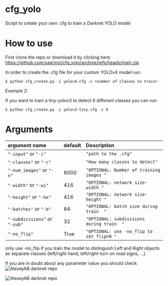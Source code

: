 # cfg_yolo

Script to create your own .cfg to train a Darknet YOLO model


# How to use

First clone the repo or download it by clicking here: https://github.com/xaerincl/cfg_yolo/archive/refs/heads/main.zip


In order to create the .cfg file for your custom YOLOv4 model run:
```
$ python cfg_create.py -i yolov4.cfg -c <number of classes to train> 
```


Example 2:

If you want to train a tiny-yolov3 to detect 6 different classes you can run:
```
$ python cfg_create.py -i yolov3-tiny.cfg -c 6
```


Arguments
=========



| argument name                | default      |    Description               |           
|:-----------------------------|:------------------------|:-----------------------------|
| `"-input"`  or  `"-i"`       |                         | `"path to the .cfg"`         |      
| `"-classes"`  or  `"-c"`     |                         | `"How many classes to detect"`|      
| `"-num_images"`  or  `"-n"`  |   6000                  | `"OPTIONAL: Number of training images "`|     
| `"-width"`  or  `"-wi"`  |   416                  | `"OPTIONAL: network size- width "`|     
| `"-height"`  or  `"-he"`  |   416                  | `"OPTIONAL: network size- height "`|     
| `"-batches"`  or  `"-b"`  |   64                  | `"OPTIONAL: batch size during train  "`|  
| `"-subdivisions"`  or  `"-sub"`  |   32                  | `"OPTIONAL: subdivisions during train  "`| 
| `"-no_flip"`    |   True                  | `"OPTIONAL: use -no_flip to set flip=0 "`|   

only use -no_flip if you train the model to distinguish Left and Right objects as separate classes (left/right hand, left/right-turn on road signs, ...).

If you are in doubt about any parameter value you should check ![AlexeyAB darknet repo](https://github.com/AlexeyAB/darknet)

![AlexeyAB darknet repo](https://github.com/AlexeyAB/darknet)
